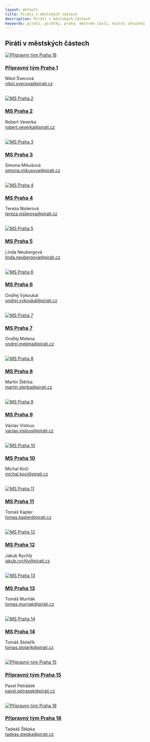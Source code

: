 ```yaml
---
layout: default
title: Piráti v městských částech
description: Piráti v městských částech
keywords: piráti, pirátky, praha, městské části, místní sdružení
---
```


<div class="container container--default pt-8 lg:py-24">
<section>
<h1 class="head-alt-md md:head-alt-lg max-w-5xl mb-8">Piráti v městských částech</h1>
  
<main>
<div class="grid grid-cols-1 md:grid-cols-2 lg:grid-cols-4 gap-12">

<article class="card card--hoveractive">
<a href="https://praha1.pirati.cz"><img class="w-full h-48 object-cover" src="https://a.pirati.cz/praha/img/mestske-casti/badge/praha1.png" alt="Přípravný tým Praha 18" /></a>
<div class="card__body p-4">
<h1 class="card-headline mb-2"><a href="http://letnany.pirati.cz" target="_blank">Přípravný tým Praha 1</a></h1> 
<p class="card-body-text">Nikol Švecová<br /><a href="mailto:nikol.svecova@pirati.cz">nikol.svecova@pirati.cz</a></p>
<br />
   <div class="social-icon-group space-x-2 ">
      <a href="https://www.facebook.com/PiratiP1" class="social-icon "><i class="ico--facebook"></i></a>
      <a href="https://praha1.pirati.cz" class="social-icon "><i class="ico--globe"></i></a>
      <a href="https://forum.pirati.cz/viewforum.php?f=1673" class="social-icon "><i class="ico--bubbles"></i></a>   
   </div>
</div>  
</article>    
    
<article class="card card--hoveractive">
<a href="https://praha2.pirati.cz"><img class="w-full h-48 object-cover" src="https://a.pirati.cz/praha/img/mestske-casti/badge/praha2.png" alt="MS Praha 2" /></a>
<div class="card__body p-4">
<h1 class="card-headline mb-2"><a href="http://praha2.pirati.cz" target="_blank">MS Praha 2</a></h1> 
<p class="card-body-text">Robert Veverka<br /><a href="mailto:robert.veverka@pirati.cz">robert.veverka@pirati.cz</a></p>
<br />
  <div class="social-icon-group space-x-2 ">
     <a href="https://fb.com/piratipraha2" class="social-icon "><i class="ico--facebook"></i></a>
     <a href="https://instagram.com/piratipraha2" class="social-icon "><i class="ico--instagram"></i></a>    
     <a href="https://praha2.pirati.cz" class="social-icon "><i class="ico--globe"></i></a>
     <a href="https://forum.pirati.cz/viewforum.php?f=984" class="social-icon "><i class="ico--bubbles"></i></a>   
  </div>  
</div>
</article>  

<article class="card card--hoveractive">
<a href="https://praha3.pirati.cz"><img class="w-full h-48 object-cover" src="https://a.pirati.cz/praha/img/mestske-casti/badge/praha3.png" alt="MS Praha 3" /></a>
<div class="card__body p-4">
<h1 class="card-headline mb-2"><a href="http://praha3.pirati.cz" target="_blank">MS Praha 3</a></h1> 
<p class="card-body-text">Simona Mikušová<br /><a href="mailto:simona.mikusova@pirati.cz">simona.mikusova@pirati.cz</a></p>
<br />
   <div class="social-icon-group space-x-2 ">
      <a href="https://fb.com/piratipraha3" class="social-icon "><i class="ico--facebook"></i></a>
      <a href="https://twitter.com/PiratiP3" class="social-icon "><i class="ico--twitter"></i></a>  
      <a href="https://instagram.com/pirati.praha3" class="social-icon "><i class="ico--instagram"></i></a>    
      <a href="https://praha3.pirati.cz" class="social-icon "><i class="ico--globe"></i></a>
      <a href="https://forum.pirati.cz/viewforum.php?f=980" class="social-icon "><i class="ico--bubbles"></i></a>   
   </div>
</div>  
</article>  
  
<article class="card card--hoveractive">
<a href="https://praha4.pirati.cz"><img class="w-full h-48 object-cover" src="https://a.pirati.cz/praha/img/mestske-casti/badge/praha4.png" alt="MS Praha 4" /></a>
<div class="card__body p-4">
<h1 class="card-headline mb-2"><a href="http://praha4.pirati.cz" target="_blank">MS Praha 4</a></h1> 
<p class="card-body-text">Tereza Nislerová<br /><a href="mailto:tereza.nislerova@pirati.cz">tereza.nislerova@pirati.cz</a></p>
<br />
   <div class="social-icon-group space-x-2 ">
      <a href="https://fb.com/piratipraha4" class="social-icon "><i class="ico--facebook"></i></a>
      <a href="https://praha4.pirati.cz" class="social-icon "><i class="ico--globe"></i></a>
      <a href="https://forum.pirati.cz/viewforum.php?f=940" class="social-icon "><i class="ico--bubbles"></i></a>   
   </div>
</div>  
</article>  

<article class="card card--hoveractive">
<a href="https://praha5.pirati.cz"><img class="w-full h-48 object-cover" src="https://a.pirati.cz/praha/img/mestske-casti/badge/praha5.png" alt="MS Praha 5" /></a>
<div class="card__body p-4">
<h1 class="card-headline mb-2"><a href="http://praha5.pirati.cz" target="_blank">MS Praha 5</a></h1> 
<p class="card-body-text">Linda Neubergová<br /><a href="mailto:linda.neubergova@pirati.cz">linda.neubergova@pirati.cz</a></p>
<br />
   <div class="social-icon-group space-x-2 ">
      <a href="https://fb.com/PiratiP5" class="social-icon "><i class="ico--facebook"></i></a>
      <a href="https://instagram.com/pirati.praha5" class="social-icon "><i class="ico--instagram"></i></a>    
      <a href="https://praha5.pirati.cz" class="social-icon "><i class="ico--globe"></i></a>
      <a href="https://forum.pirati.cz/viewforum.php?f=923" class="social-icon "><i class="ico--bubbles"></i></a>   
   </div>
</div>  
</article>   
  
<article class="card card--hoveractive">
<a href="https://praha6.pirati.cz"><img class="w-full h-48 object-cover" src="https://a.pirati.cz/praha/img/mestske-casti/badge/praha6.png" alt="MS Praha 6" /></a>
<div class="card__body p-4">
<h1 class="card-headline mb-2"><a href="http://praha6.pirati.cz" target="_blank">MS Praha 6</a></h1> 
<p class="card-body-text">Ondřej Vykoukal<br /><a href="mailto:ondrej.vykoukal@pirati.cz">ondrej.vykoukal@pirati.cz</a></p>
<br />
   <div class="social-icon-group space-x-2 ">
      <a href="https://www.facebook.com/piratipraha6" class="social-icon "><i class="ico--facebook"></i></a>
      <a href="https://www.instagram.com/pirati.praha6" class="social-icon "><i class="ico--instagram"></i></a>    
      <a href="https://praha6.pirati.cz" class="social-icon "><i class="ico--globe"></i></a>
      <a href="https://forum.pirati.cz/viewforum.php?f=763" class="social-icon "><i class="ico--bubbles"></i></a>   
   </div>
</div>  
</article>    
  
<article class="card card--hoveractive">
<a href="https://praha7.pirati.cz"><img class="w-full h-48 object-cover" src="https://a.pirati.cz/praha/img/mestske-casti/badge/praha7.png" alt="MS Praha 7" /></a>
<div class="card__body p-4">
<h1 class="card-headline mb-2"><a href="http://praha7.pirati.cz" target="_blank">MS Praha 7</a></h1> 
<p class="card-body-text">Ondřej Melena<br /><a href="mailto:ondrej.melena@pirati.cz">ondrej.melena@pirati.cz</a></p>
<br />
   <div class="social-icon-group space-x-2 ">
      <a href="https://www.facebook.com/piratipraha7" class="social-icon "><i class="ico--facebook"></i></a>
      <a href="https://www.instagram.com/piratipraha7" class="social-icon "><i class="ico--instagram"></i></a>
      <a href="https://praha7.pirati.cz" class="social-icon "><i class="ico--globe"></i></a>
      <a href="https://forum.pirati.cz/viewforum.php?f=1431" class="social-icon "><i class="ico--bubbles"></i></a>   
   </div>
</div>  
</article>   
  
<article class="card card--hoveractive">
<a href="https://praha8.pirati.cz"><img class="w-full h-48 object-cover" src="https://a.pirati.cz/praha/img/mestske-casti/badge/praha8.png" alt="MS Praha 8" /></a>
<div class="card__body p-4">
<h1 class="card-headline mb-2"><a href="http://praha8.pirati.cz" target="_blank">MS Praha 8</a></h1> 
<p class="card-body-text">Martin Štěrba<br /><a href="mailto:martin.sterba@pirati.cz">martin.sterba@pirati.cz</a></p>
<br />
   <div class="social-icon-group space-x-2 ">
      <a href="https://www.facebook.com/piratipraha8" class="social-icon "><i class="ico--facebook"></i></a>
      <a href="https://www.instagram.com/piratipraha8" class="social-icon "><i class="ico--instagram"></i></a>   
      <a href="https://praha8.pirati.cz" class="social-icon "><i class="ico--globe"></i></a>
      <a href="https://twitter.com/sterbamartin" class="social-icon "><i class="ico--twitter"></i></a>    
      <a href="https://forum.pirati.cz/viewforum.php?f=943" class="social-icon "><i class="ico--bubbles"></i></a>   
   </div>
</div>  
</article>    
  
<article class="card card--hoveractive">
<a href="https://praha9.pirati.cz"><img class="w-full h-48 object-cover" src="https://a.pirati.cz/praha/img/mestske-casti/badge/praha9.png" alt="MS Praha 9" /></a>
<div class="card__body p-4">
<h1 class="card-headline mb-2"><a href="http://praha9.pirati.cz" target="_blank">MS Praha 9</a></h1> 
<p class="card-body-text">Václav Vislous<br /><a href="mailto:vaclav.vislous@pirati.cz">vaclav.vislous@pirati.cz</a></p>
<br />
   <div class="social-icon-group space-x-2 ">
      <a href="https://www.facebook.com/piratipraha9" class="social-icon "><i class="ico--facebook"></i></a>
      <a href="https://www.instagram.com/piratipraha9/" class="social-icon "><i class="ico--instagram"></i></a>
      <a href="https://twitter.com/piratipraha9" class="social-icon "><i class="ico--twitter"></i></a>  
      <a href="https://praha9.pirati.cz" class="social-icon "><i class="ico--globe"></i></a>
      <a href="https://forum.pirati.cz/viewforum.php?f=1010" class="social-icon "><i class="ico--bubbles"></i></a>   
   </div>
</div>  
</article>  
  
<article class="card card--hoveractive">
<a href="https://praha10.pirati.cz"><img class="w-full h-48 object-cover" src="https://a.pirati.cz/praha/img/mestske-casti/badge/praha10.png" alt="MS Praha 10" /></a>
<div class="card__body p-4">
<h1 class="card-headline mb-2"><a href="http://praha10.pirati.cz" target="_blank">MS Praha 10</a></h1> 
<p class="card-body-text">Michal Kočí<br /><a href="mailto:michal.koci@pirati.cz">michal.koci@pirati.cz</a></p>
<br />
   <div class="social-icon-group space-x-2 ">
      <a href="https://www.facebook.com/piratipraha10" class="social-icon "><i class="ico--facebook"></i></a>
      <a href="https://www.instagram.com/piratipraha10/" class="social-icon "><i class="ico--instagram"></i></a>    
      <a href="https://praha10.pirati.cz" class="social-icon "><i class="ico--globe"></i></a>
      <a href="https://forum.pirati.cz/viewforum.php?f=727" class="social-icon "><i class="ico--bubbles"></i></a>   
   </div>
</div>  
</article>     
  
<article class="card card--hoveractive">
<a href="https://praha11.pirati.cz"><img class="w-full h-48 object-cover" src="https://a.pirati.cz/praha/img/mestske-casti/badge/praha11.png" alt="MS Praha 11" /></a>
<div class="card__body p-4">
<h1 class="card-headline mb-2"><a href="http://praha11.pirati.cz" target="_blank">MS Praha 11</a></h1> 
<p class="card-body-text">Tomáš Kapler<br /><a href="mailto:tomas.kapler@pirati.cz">tomas.kapler@pirati.cz</a></p>
<br />
   <div class="social-icon-group space-x-2 ">
      <a href="https://www.facebook.com/pirati11.cz" class="social-icon "><i class="ico--facebook"></i></a>
      <a href="https://www.instagram.com/piratipraha11/" class="social-icon "><i class="ico--instagram"></i></a> 
      <a href="https://twitter.com/piratipraha11" class="social-icon "><i class="ico--twitter"></i></a>        
      <a href="https://praha11.pirati.cz" class="social-icon "><i class="ico--globe"></i></a>
      <a href="https://forum.pirati.cz/viewforum.php?f=941" class="social-icon "><i class="ico--bubbles"></i></a>   
   </div>
</div>  
</article>    
  
<article class="card card--hoveractive">
<a href="https://praha12.pirati.cz"><img class="w-full h-48 object-cover" src="https://a.pirati.cz/praha/img/mestske-casti/badge/praha12.png" alt="MS Praha 12" /></a>
<div class="card__body p-4">
<h1 class="card-headline mb-2"><a href="http://praha12.pirati.cz" target="_blank">MS Praha 12</a></h1> 
<p class="card-body-text">Jakub Rychlý<br /><a href="mailto:jakub.rychly@pirati.cz">jakub.rychly@pirati.cz</a></p>
<br />
   <div class="social-icon-group space-x-2 ">
      <a href="https://www.facebook.com/PiratiP12" class="social-icon "><i class="ico--facebook"></i></a>
      <a href="https://www.instagram.com/pirati.praha12/" class="social-icon "><i class="ico--instagram"></i></a>
      <a href="https://praha12.pirati.cz" class="social-icon "><i class="ico--globe"></i></a>
      <a href="https://forum.pirati.cz/viewforum.php?f=1371" class="social-icon "><i class="ico--bubbles"></i></a>   
   </div>
</div>  
</article>    
  
<article class="card card--hoveractive">
<a href="https://praha13.pirati.cz"><img class="w-full h-48 object-cover" src="https://a.pirati.cz/praha/img/mestske-casti/badge/praha13.png" alt="MS Praha 13" /></a>
<div class="card__body p-4">
<h1 class="card-headline mb-2"><a href="http://praha13.pirati.cz" target="_blank">MS Praha 13</a></h1> 
<p class="card-body-text">Tomáš Murňák<br /><a href="mailto:tomas.murnak@pirati.cz">tomas.murnak@pirati.cz</a></p>
<br />
   <div class="social-icon-group space-x-2 ">
      <a href="https://www.facebook.com/piratipraha13" class="social-icon "><i class="ico--facebook"></i></a>
      <a href="https://www.instagram.com/piratipraha13" class="social-icon "><i class="ico--instagram"></i></a>
      <a href="https://twitter.com/piratipraha13" class="social-icon "><i class="ico--twitter"></i></a>
      <a href="https://praha13.pirati.cz" class="social-icon "><i class="ico--globe"></i></a>
      <a href="https://forum.pirati.cz/viewforum.php?f=791" class="social-icon "><i class="ico--bubbles"></i></a>   
   </div>
</div>  
</article>    
  
<article class="card card--hoveractive">
<a href="https://praha14.pirati.cz"><img class="w-full h-48 object-cover" src="https://a.pirati.cz/praha/img/mestske-casti/badge/praha14.png" alt="MS Praha 14" /></a>
<div class="card__body p-4">
<h1 class="card-headline mb-2"><a href="http://praha14.pirati.cz" target="_blank">MS Praha 14</a></h1> 
<p class="card-body-text">Tomáš Stolařík<br /><a href="mailto:tomas.stolarik@pirati.cz">tomas.stolarik@pirati.cz</a></p>
<br />
   <div class="social-icon-group space-x-2 ">
      <a href="https://www.facebook.com/piratipraha14" class="social-icon "><i class="ico--facebook"></i></a>
      <a href="https://www.instagram.com/piratipraha14/" class="social-icon "><i class="ico--instagram"></i></a> 
      <a href="https://praha14.pirati.cz" class="social-icon "><i class="ico--globe"></i></a>
      <a href="https://forum.pirati.cz/viewforum.php?f=1403" class="social-icon "><i class="ico--bubbles"></i></a>   
   </div>
</div>  
</article>    
  
<article class="card card--hoveractive">
<a href="https://praha15.pirati.cz"><img class="w-full h-48 object-cover" src="https://a.pirati.cz/praha/img/mestske-casti/badge/praha15.png" alt="Přípravný tým Praha 15" /></a>
<div class="card__body p-4">
<h1 class="card-headline mb-2"><a href="http://praha15.pirati.cz" target="_blank">Přípravný tým Praha 15</a></h1> 
<p class="card-body-text">Pavel Petrášek<br /><a href="mailto:pavel.petrasek@pirati.cz">pavel.petrasek@pirati.cz</a></p>
<br />
   <div class="social-icon-group space-x-2 ">
      <a href="https://www.facebook.com/piratipraha15" class="social-icon "><i class="ico--facebook"></i></a>
      <a href="https://praha15.pirati.cz" class="social-icon "><i class="ico--globe"></i></a>
      <a href="https://forum.pirati.cz/viewforum.php?f=1518" class="social-icon "><i class="ico--bubbles"></i></a>   
   </div>
</div>  
</article>    

<article class="card card--hoveractive">
<a href="https://praha15.pirati.cz"><img class="w-full h-48 object-cover" src="https://a.pirati.cz/praha/img/mestske-casti/badge/praha18-letnany.png" alt="Přípravný tým Praha 18" /></a>
<div class="card__body p-4">
<h1 class="card-headline mb-2"><a href="http://letnany.pirati.cz" target="_blank">Přípravný tým Praha 18</a></h1> 
<p class="card-body-text">Tadeáš Štěpka<br /><a href="mailto:tadeas.stepka@pirati.cz">tadeas.stepka@pirati.cz</a></p>
<br />
   <div class="social-icon-group space-x-2 ">
      <a href="https://www.facebook.com/pirati.letnany" class="social-icon "><i class="ico--facebook"></i></a>
      <a href="https://letnany.pirati.cz" class="social-icon "><i class="ico--globe"></i></a>
      <a href="https://forum.pirati.cz/viewtopic.php?p=856031#p856031" class="social-icon "><i class="ico--bubbles"></i></a>   
   </div>
</div>  
</article>    
  
</div>
</main>

</section>
</div>
